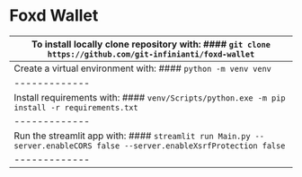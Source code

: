 # Foxd Wallet
To install locally clone repository with: #### `git clone https://github.com/git-infinianti/foxd-wallet`               |
------------- |
Create a virtual environment with: #### `python -m venv venv`                                                          |
------------- |
Install requirements with: #### `venv/Scripts/python.exe -m pip install -r requirements.txt`                           |
------------- |
Run the streamlit app with: #### `streamlit run Main.py --server.enableCORS false --server.enableXsrfProtection false` |
------------- |